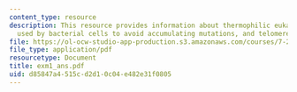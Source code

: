 ```yaml
---
content_type: resource
description: This resource provides information about thermophilic eukaryote, mechanisms
  used by bacterial cells to avoid accumulating mutations, and telomere replication.
file: https://ol-ocw-studio-app-production.s3.amazonaws.com/courses/7-28-molecular-biology-spring-2005/d85847a4515cd2d10c04e482e31f0805_exm1_ans.pdf
file_type: application/pdf
resourcetype: Document
title: exm1_ans.pdf
uid: d85847a4-515c-d2d1-0c04-e482e31f0805
---
```

